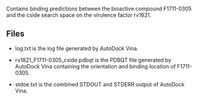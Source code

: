 Contains binding predictions between the bioactive compound F1711-0305 and the cside search space on the virulence factor rv1821.

## Files

- log.txt is the log file generated by AutoDock Vina.

- rv1821_F1711-0305_cside.pdbqt is the PDBQT file generated by AutoDock Vina containing the orientation and binding location of F1711-0305.

- stdoe.txt is the combined STDOUT and STDERR output of AutoDock Vina.

